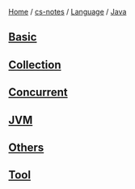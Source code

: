 [Home](https://mengxianbin.github.io) /
[cs-notes](https://mengxianbin.github.io/cs-notes/content) /
[Language](https://mengxianbin.github.io/cs-notes/content/Language) /
[Java](https://mengxianbin.github.io/cs-notes/content/Language/Java)

## [Basic](https://mengxianbin.github.io/cs-notes/content/Language/Java/Basic/)

## [Collection](https://mengxianbin.github.io/cs-notes/content/Language/Java/Collection/)

## [Concurrent](https://mengxianbin.github.io/cs-notes/content/Language/Java/Concurrent/)

## [JVM](https://mengxianbin.github.io/cs-notes/content/Language/Java/JVM/)

## [Others](https://mengxianbin.github.io/cs-notes/content/Language/Java/Others/)

## [Tool](https://mengxianbin.github.io/cs-notes/content/Language/Java/Tool/)
